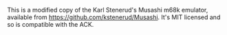 This is a modified copy of the Karl Stenerud's Musashi m68k emulator,
available from https://github.com/kstenerud/Musashi.  It's MIT licensed
and so is compatible with the ACK.
